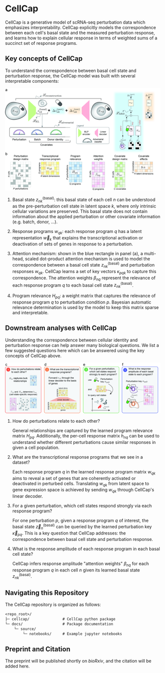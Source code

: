 CellCap
=======

CellCap is a generative model of scRNA-seq perturbation data which emphasizes interpretability. CellCap explicitly models the correspondence between each cell's basal state and the measured perturbation response, and learns how to explain cellular response in terms of weighted sums of a succinct set of response programs.

Key concepts of CellCap
----------------------
To understand the correspondence between basal cell state and perturbation response, the CellCap model was built with several interpretable components:

![Fig.1a-b](https://github.com/broadinstitute/CellCap/blob/main/docs/source/_static/design/Figure1.jpg?raw=false)

1. Basal state $z_{nk}^\text{(basal)}$: this basal state of each cell $n$ can be understood as the pre-perturbation cell state in latent space $k$, where only intrinsic cellular variations are preserved. This basal state does not contain information about the applied perturbation or other covariate information (e.g. batch, donor, ...).

2. Response programs $w_{qk}$: each response program $q$ has a latent representation $\vec{w}_k$ that explains the transcriptional activation or deactivation of sets of genes in response to a perturbation.

3. Attention mechanism: shown in the blue rectangle in panel (a), a multi-head, scaled dot-product attention mechanism is used to model the correspondence between a basal cell state $z_{nk}^\text{(basal)}$ and perturbation responses $w_{qk}$. CellCap learns a set of key vectors $\kappa_{pqk}$ to capture this correspondence. The attention weights $\beta_{nq}$ represent the relevance of each response program $q$ to each basal cell state $z_{nk}^\text{(basal)}$.

4. Program relevance $H_{pq}$: a weight matrix that captures the relevance of response program $q$ to perturbation condition $p$. Bayesian automatic relevance determination is used by the model to keep this matrix sparse and interpretable.

Downstream analyses with CellCap
--------------------------------

Understanding the correspondence between cellular identity and perturbation response can help answer many biological questions. We list a few suggested questions here which can be answered using the key concepts of CellCap above.

![Fig.1c-f](https://github.com/broadinstitute/CellCap/blob/main/docs/source/_static/design/Figure2.jpg?raw=false)

1. How do perturbations relate to each other?

    General relationships are captured by the learned program relevance matrix $H_{pq}$. Additionally, the per-cell response matrix $h_{nq}$ can be used to understand whether different perturbations cause similar responses in given a cell population.

2. What are the transcriptional response programs that we see in a dataset?

    Each response program $q$ in the learned response program matrix $w_{qk}$ aims to reveal a set of genes that are coherently activated or deactivated in perturbed cells. Translating $w_{qk}$ from latent space to gene expression space is achieved by sending $w_{qk}$ through CellCap's linear decoder.

3. For a given perturbation, which cell states respond strongly via each response program?

    For one perturbation $p$, given a response program $q$ of interest, the basal state $\vec{z}_{n}^\text{(basal)}$ can be queried by the learned perturbation key $\vec{\kappa}_{pq}$. This is a key question that CellCap addresses: the correspondence between basal cell state and perturbation response.

4. What is the response amplitude of each response program in each basal cell state?

    CellCap infers response amplitude "attention weights" $\beta_{nq}$ for each response program $q$ in each cell $n$ given its learned basal state $z_{nk}^\text{(basal)}$.

Navigating this Repository
--------------------------

The CellCap repository is organized as follows:
```
<repo_root>/
├─ cellcap/               # CellCap python package
└─ docs/                  # Package documentation
    └─ source/
        └─ notebooks/     # Example jupyter notebooks
```

Preprint and Citation
--------------

The preprint will be published shortly on *bioRxiv*, and the citation will be added here.
